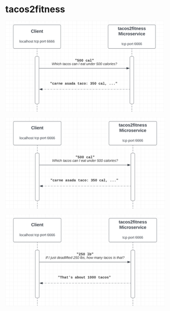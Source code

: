 # tacos2fitness

<img src="pics/CaloriesToTacoOptions.png" width="500">

![tacos2fitness 1 rep max into tacos](pics/CaloriesToTacoOptions.png?raw=true "Title")

![tacos2fitness calorie budget taco options](pics/WeightToNumTacos.png?raw=true "Title")

